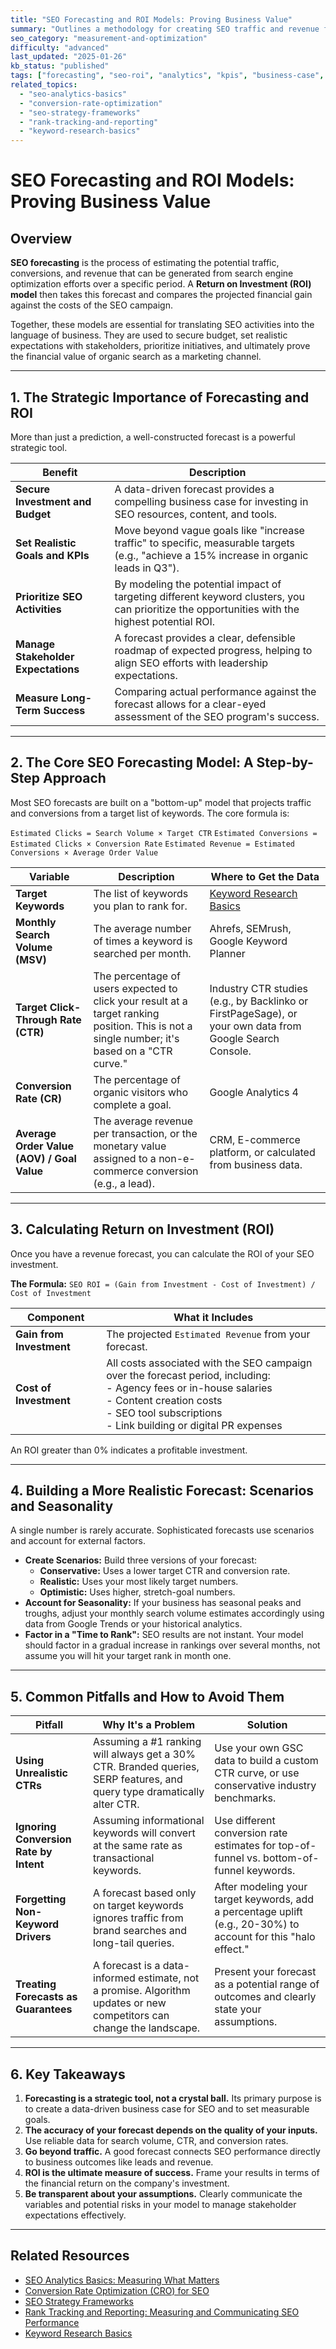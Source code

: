 ```yaml
---
title: "SEO Forecasting and ROI Models: Proving Business Value"
summary: "Outlines a methodology for creating SEO traffic and revenue forecasts and calculating the Return on Investment (ROI) of SEO initiatives."
seo_category: "measurement-and-optimization"
difficulty: "advanced"
last_updated: "2025-01-26"
kb_status: "published"
tags: ["forecasting", "seo-roi", "analytics", "kpis", "business-case", "performance-modeling", "measurement"]
related_topics:
  - "seo-analytics-basics"
  - "conversion-rate-optimization"
  - "seo-strategy-frameworks"
  - "rank-tracking-and-reporting"
  - "keyword-research-basics"
---
```


# SEO Forecasting and ROI Models: Proving Business Value

## Overview

**SEO forecasting** is the process of estimating the potential traffic, conversions, and revenue that can be generated from search engine optimization efforts over a specific period. A **Return on Investment (ROI) model** then takes this forecast and compares the projected financial gain against the costs of the SEO campaign.

Together, these models are essential for translating SEO activities into the language of business. They are used to secure budget, set realistic expectations with stakeholders, prioritize initiatives, and ultimately prove the financial value of organic search as a marketing channel.

---

## 1. The Strategic Importance of Forecasting and ROI

More than just a prediction, a well-constructed forecast is a powerful strategic tool.

| Benefit | Description |
|---|---|
| **Secure Investment and Budget**| A data-driven forecast provides a compelling business case for investing in SEO resources, content, and tools. |
| **Set Realistic Goals and KPIs**| Move beyond vague goals like "increase traffic" to specific, measurable targets (e.g., "achieve a 15% increase in organic leads in Q3"). |
| **Prioritize SEO Activities**| By modeling the potential impact of targeting different keyword clusters, you can prioritize the opportunities with the highest potential ROI. |
| **Manage Stakeholder Expectations**| A forecast provides a clear, defensible roadmap of expected progress, helping to align SEO efforts with leadership expectations. |
| **Measure Long-Term Success**| Comparing actual performance against the forecast allows for a clear-eyed assessment of the SEO program's success. |

---

## 2. The Core SEO Forecasting Model: A Step-by-Step Approach

Most SEO forecasts are built on a "bottom-up" model that projects traffic and conversions from a target list of keywords. The core formula is:

`Estimated Clicks = Search Volume × Target CTR`
`Estimated Conversions = Estimated Clicks × Conversion Rate`
`Estimated Revenue = Estimated Conversions × Average Order Value`

| Variable | Description | Where to Get the Data |
|---|---|---|
| **Target Keywords**| The list of keywords you plan to rank for. | [Keyword Research Basics](Knowledge/SEO/1_research-and-strategy/1_keyword-research-basics.md) |
| **Monthly Search Volume (MSV)** | The average number of times a keyword is searched per month. | Ahrefs, SEMrush, Google Keyword Planner |
| **Target Click-Through Rate (CTR)**| The percentage of users expected to click your result at a target ranking position. This is not a single number; it's based on a "CTR curve." | Industry CTR studies (e.g., by Backlinko or FirstPageSage), or your own data from Google Search Console. |
| **Conversion Rate (CR)**| The percentage of organic visitors who complete a goal. | Google Analytics 4 |
| **Average Order Value (AOV) / Goal Value**| The average revenue per transaction, or the monetary value assigned to a non-e-commerce conversion (e.g., a lead). | CRM, E-commerce platform, or calculated from business data. |

---

## 3. Calculating Return on Investment (ROI)

Once you have a revenue forecast, you can calculate the ROI of your SEO investment.

**The Formula:** `SEO ROI = (Gain from Investment - Cost of Investment) / Cost of Investment`

| Component | What it Includes |
|---|---|
| **Gain from Investment**| The projected `Estimated Revenue` from your forecast. |
| **Cost of Investment**| All costs associated with the SEO campaign over the forecast period, including:<br>- Agency fees or in-house salaries<br>- Content creation costs<br>- SEO tool subscriptions<br>- Link building or digital PR expenses |

An ROI greater than 0% indicates a profitable investment.

---

## 4. Building a More Realistic Forecast: Scenarios and Seasonality

A single number is rarely accurate. Sophisticated forecasts use scenarios and account for external factors.

-   **Create Scenarios:** Build three versions of your forecast:
    -   **Conservative:** Uses a lower target CTR and conversion rate.
    -   **Realistic:** Uses your most likely target numbers.
    -   **Optimistic:** Uses higher, stretch-goal numbers.
-   **Account for Seasonality:** If your business has seasonal peaks and troughs, adjust your monthly search volume estimates accordingly using data from Google Trends or your historical analytics.
-   **Factor in a "Time to Rank":** SEO results are not instant. Your model should factor in a gradual increase in rankings over several months, not assume you will hit your target rank in month one.

---

## 5. Common Pitfalls and How to Avoid Them

| Pitfall | Why It's a Problem | Solution |
|---|---|---|
| **Using Unrealistic CTRs**| Assuming a #1 ranking will always get a 30% CTR. Branded queries, SERP features, and query type dramatically alter CTR. | Use your own GSC data to build a custom CTR curve, or use conservative industry benchmarks. |
| **Ignoring Conversion Rate by Intent**| Assuming informational keywords will convert at the same rate as transactional keywords. | Use different conversion rate estimates for top-of-funnel vs. bottom-of-funnel keywords. |
| **Forgetting Non-Keyword Drivers**| A forecast based only on target keywords ignores traffic from brand searches and long-tail queries. | After modeling your target keywords, add a percentage uplift (e.g., 20-30%) to account for this "halo effect." |
| **Treating Forecasts as Guarantees**| A forecast is a data-informed estimate, not a promise. Algorithm updates or new competitors can change the landscape. | Present your forecast as a potential range of outcomes and clearly state your assumptions. |

---

## 6. Key Takeaways

1.  **Forecasting is a strategic tool, not a crystal ball.** Its primary purpose is to create a data-driven business case for SEO and to set measurable goals.
2.  **The accuracy of your forecast depends on the quality of your inputs.** Use reliable data for search volume, CTR, and conversion rates.
3.  **Go beyond traffic.** A good forecast connects SEO performance directly to business outcomes like leads and revenue.
4.  **ROI is the ultimate measure of success.** Frame your results in terms of the financial return on the company's investment.
5.  **Be transparent about your assumptions.** Clearly communicate the variables and potential risks in your model to manage stakeholder expectations effectively.

---

## Related Resources
- [SEO Analytics Basics: Measuring What Matters](./1_seo-analytics-basics.md)
- [Conversion Rate Optimization (CRO) for SEO](./3_conversion-rate-optimization.md)
- [SEO Strategy Frameworks](/Knowledge/SEO/1_research-and-strategy/6_seo-strategy-frameworks.md)
- [Rank Tracking and Reporting: Measuring and Communicating SEO Performance](./2_rank-tracking-and-reporting.md)
- [Keyword Research Basics](/Knowledge/SEO/1_research-and-strategy/1_keyword-research-basics.md)
